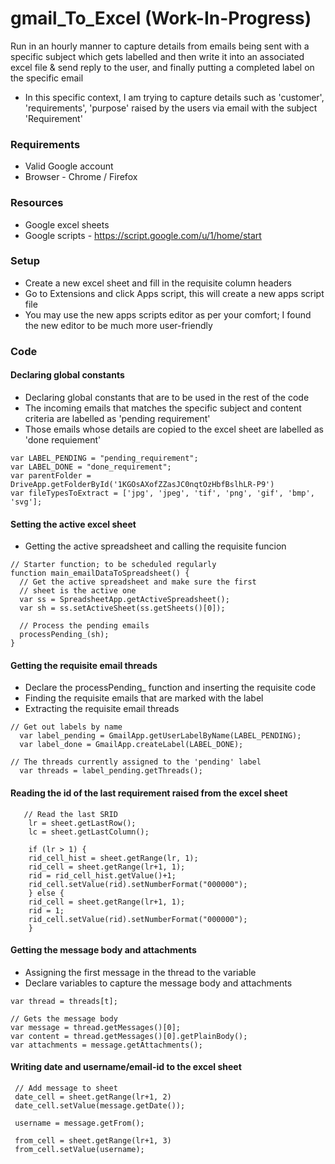 # gmail_To_Excel (Work-In-Progress)
Run in an hourly manner to capture details from emails being sent with a specific subject which gets labelled and then write it into an associated excel file & send reply to the user, and finally putting a completed label on the specific email
- In this specific context, I am trying to capture details such as 'customer', 'requirements', 'purpose' raised by the users via email with the subject 'Requirement'

### Requirements
* Valid Google account
* Browser - Chrome / Firefox

### Resources
- Google excel sheets
- Google scripts - https://script.google.com/u/1/home/start

### Setup
- Create a new excel sheet and fill in the requisite column headers
- Go to Extensions and click Apps script, this will create a new apps script file
- You may use the new apps scripts editor as per your comfort; I found the new editor to be much more user-friendly

### Code
#### Declaring global constants
- Declaring global constants that are to be used in the rest of the code
- The incoming emails that matches the specific subject and content criteria are labelled as 'pending requirement'
- Those emails whose details are copied to the excel sheet are labelled as 'done requiement'
```
var LABEL_PENDING = "pending_requirement";
var LABEL_DONE = "done_requirement";
var parentFolder = DriveApp.getFolderById('1KGOsAXofZZasJC0nqtOzHbfBslhLR-P9')
var fileTypesToExtract = ['jpg', 'jpeg', 'tif', 'png', 'gif', 'bmp', 'svg'];
```
#### Setting the active excel sheet
- Getting the active spreadsheet and calling the requisite funcion
```
// Starter function; to be scheduled regularly
function main_emailDataToSpreadsheet() {
  // Get the active spreadsheet and make sure the first
  // sheet is the active one
  var ss = SpreadsheetApp.getActiveSpreadsheet();
  var sh = ss.setActiveSheet(ss.getSheets()[0]);

  // Process the pending emails
  processPending_(sh);
}
```

#### Getting the requisite email threads
- Declare the processPending_ function and inserting the requisite code
- Finding the requisite emails that are marked with the label
- Extracting the requisite email threads
```
// Get out labels by name
  var label_pending = GmailApp.getUserLabelByName(LABEL_PENDING);
  var label_done = GmailApp.createLabel(LABEL_DONE);

// The threads currently assigned to the 'pending' label
  var threads = label_pending.getThreads();
```

#### Reading the id of the last requirement raised from the excel sheet
```
   // Read the last SRID    
    lr = sheet.getLastRow();
    lc = sheet.getLastColumn();
  
    if (lr > 1) {
    rid_cell_hist = sheet.getRange(lr, 1);
    rid_cell = sheet.getRange(lr+1, 1); 
    rid = rid_cell_hist.getValue()+1;
    rid_cell.setValue(rid).setNumberFormat("000000");
    } else {
    rid_cell = sheet.getRange(lr+1, 1); 
    rid = 1;
    rid_cell.setValue(rid).setNumberFormat("000000");
    } 
```

#### Getting the message body and attachments
- Assigning the first message in the thread to the variable
- Declare variables to capture the message body and attachments
```
var thread = threads[t];

// Gets the message body
var message = thread.getMessages()[0];
var content = thread.getMessages()[0].getPlainBody();
var attachments = message.getAttachments();
```

#### Writing date and username/email-id to the excel sheet
```
 // Add message to sheet 
 date_cell = sheet.getRange(lr+1, 2)
 date_cell.setValue(message.getDate());
    
 username = message.getFrom();

 from_cell = sheet.getRange(lr+1, 3)
 from_cell.setValue(username);
```
